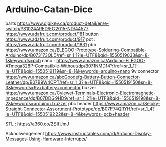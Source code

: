 # Arduino-Catan-Dice

parts
https://www.digikey.ca/product-detail/en/e-switch/PS1024ARED/EG2015-ND/44577
https://www.adafruit.com/product/181
button
https://www.adafruit.com/product/917
pot :
https://www.adafruit.com/product/1831
pbb
https://www.amazon.ca/ELEGOO-Prototype-Soldering-Compatible-Arduino/dp/B073173QL5/ref=sr_1_1?ie=UTF8&qid=1550519033&sr=8-1&keywords=pcb
nano :
https://www.amazon.ca/Arduino-ELEGOO-ATmega328P-Compatible-Without/dp/B071NMD14Y/ref=sr_1_1?ie=UTF8&qid=1550519119&sr=8-1&keywords=arduino+nano
9v connector
https://www.amazon.ca/abcGoodefg-Battery-Button-Connector-Leather/dp/B07B9W4CPT/ref=sr_1_3?ie=UTF8&qid=1550519150&sr=8-3&keywords=9v+battery+connector
buzzer
https://www.amazon.ca/Cylewet-Terminals-Electronic-Electromagnetic-Impedance/dp/B07DDG9HD9/ref=sr_1_2?ie=UTF8&qid=1550519198&sr=8-2&keywords=arduino+buzzer
pbc header
https://www.amazon.ca/Seloky-Straight-Connector-Assortment-Prototype/dp/B07F74QRYH/ref=sr_1_4?ie=UTF8&qid=1550519222&sr=8-4&keywords=pcb+header



STL :
https://a360.co/2SIfUmJ

Acknolwedgement
https://www.instructables.com/id/Arduino-Display-Messages-Using-Hardware-Interrupts/
